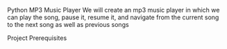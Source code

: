 Python MP3 Music Player
  We will create an mp3 music player in which we can play the song, pause it, resume it, and navigate from the current song to the next song as well as previous songs




Project Prerequisites


